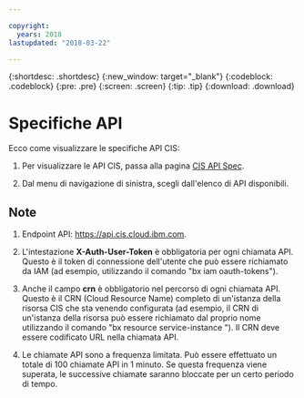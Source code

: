 ```yaml
---

copyright:
  years: 2018
lastupdated: "2018-03-22"

---
```


{:shortdesc: .shortdesc}
{:new_window: target="_blank"}
{:codeblock: .codeblock}
{:pre: .pre}
{:screen: .screen}
{:tip: .tip}
{:download: .download}

# Specifiche API 

Ecco come visualizzare le specifiche API CIS: 

1. Per visualizzare le API CIS, passa alla pagina [CIS API Spec](https://console.bluemix.net/apidocs/2640-cloud-internet-services). 

2. Dal menu di navigazione di sinistra, scegli dall'elenco di API disponibili.


## Note

1. Endpoint API: https://api.cis.cloud.ibm.com.

2. L'intestazione **X-Auth-User-Token** è obbligatoria per ogni chiamata API. Questo è il token di connessione dell'utente che può essere richiamato da IAM (ad esempio, utilizzando il comando "bx iam oauth-tokens").

3. Anche il campo **crn** è obbligatorio nel percorso di ogni chiamata API. Questo è il CRN (Cloud Resource Name) completo di un'istanza della risorsa CIS che sta venendo configurata (ad esempio, il CRN di un'istanza della risorsa può essere richiamato dal proprio nome utilizzando il comando "bx resource service-instance <instance-name>"). Il CRN deve essere codificato URL nella chiamata API.

4. Le chiamate API sono a frequenza limitata. Può essere effettuato un totale di 100 chiamate API in 1 minuto. Se questa frequenza viene superata, le successive chiamate saranno bloccate per un certo periodo di tempo.
